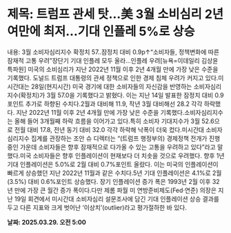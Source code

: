 # **제목: 트럼프 관세 탓…美 3월 소비심리 2년여만에 최저…기대 인플레 5%로 상승**

  내용: 3월 소비자심리지수 확정치 57..잠정치 대비 0.9p↑“소비자들, 정책변화에 따른 잠재적 고통 우려”장단기 기대 인플레 모두 올라…인플레 우려[뉴욕=이데일리 김상윤 특파원] 미국의 소비심리가 지난 2022년 11월 이후 2년 4개월 만에 가장 낮은 수준을 기록했다. 도널드 트럼프 대통령의 관세 정책으로 인한 경제 침체 우려가 커지고 있다.미시간대는 28일(현지시간) 미국 경기에 대한 소비자들의 자신감을 반영하는 소비자심리지수(확정치)가 3월 57.0을 기록했다고 밝혔다. 이는 지난 14일 발표한 잠정치 대비 0.9포인트 추가로 하향된 수치다.2월과 대비해 11.9, 작년 3월 대비해선 28.2 각각 하락했다. 지난 2022년 11월 이후 2년 4개월 만에 가장 낮은 수준을 기록했다.소비자심리지수는 올해 들어 3개월째 하락 흐름을 이어가고 있다.특히 소비자 기대지수가 3월 52.6으로 전월 대비 17.8, 전년 동기 대비 32.0 각각 하락해 낙폭이 더욱 컸다.미시간대 소비자심리지수 집계를 관장하는 조안 슈 디렉터는 “(트럼프 행정부의) 경제정책 전개가 진행 중인 가운데 소비자들은 향후 잠재적으로 다가올 수 있는 고통을 우려하고 있다”라고 말했다.미국 소비자들은 향후 인플레이션이 현재보다 더 치솟을 것으로 우려했다. 향후 1년 기대 인플레이션은 5.0%로 2월 대비 0.7%포인트 올랐다. 이는 미국의 인플레이션이 빠르게 상승했던 지난 2022년 11월과 같은 수치다.5년 기대 인플레이션은 4.1%로 2월(3.5%) 대비 0.6%포인트 상승했다. 장기 인플레이션 증가 폭은 1993년 2월 이후 32년 만에 가장 큰 월간 증가 폭이다.다만 제롬 파월 미 연방준비제도(Fed·연준) 의장은 지난 19일 회견에서 미시간대 소비자심리 설문조사에 담긴 기대 인플레이션 상승 결과를 두고 다른 지표와 크게 벗어난 ‘이상치’(outlier)라고 평가절하한 바 있다.

  **날짜: 2025.03.29. 오전 5:00**